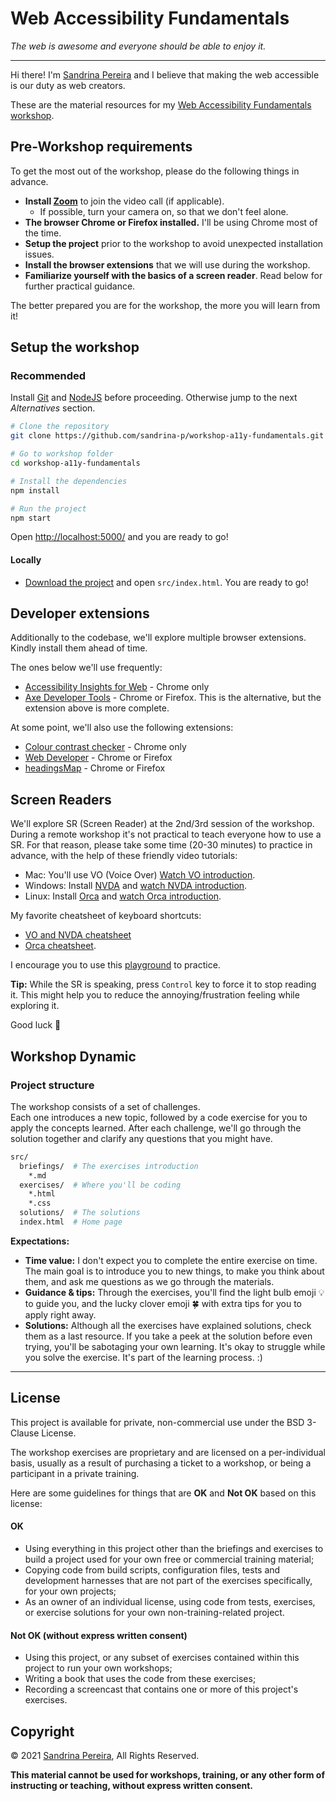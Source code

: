 # Web Accessibility Fundamentals

_The web is awesome and everyone should be able to enjoy it._

---

Hi there! I'm [Sandrina Pereira](https://twitter.com/a_sandrina_p) and I believe that making the web accessible is our duty as web creators.

These are the material resources for my [Web Accessibility Fundamentals workshop](https://www.sandrina-p.net/workshop-a11y/).

## Pre-Workshop requirements

To get the most out of the workshop, please do the following things in advance.

- **Install [Zoom](http://zoom.com/)** to join the video call (if applicable).
  - If possible, turn your camera on, so that we don't feel alone.
- **The browser Chrome or Firefox installed.** I'll be using Chrome most of the time.
- **Setup the project** prior to the workshop to avoid unexpected installation issues.
- **Install the browser extensions** that we will use during the workshop.
- **Familiarize yourself with the basics of a screen reader**. Read below for further practical guidance.

The better prepared you are for the workshop, the more you will learn from it!

## Setup the workshop

### Recommended

Install [Git](https://git-scm.com/) and [NodeJS](https://nodejs.org/en/) before proceeding. Otherwise jump to the next _Alternatives_ section.

```bash
# Clone the repository
git clone https://github.com/sandrina-p/workshop-a11y-fundamentals.git

# Go to workshop folder
cd workshop-a11y-fundamentals

# Install the dependencies
npm install

# Run the project
npm start
```

Open [http://localhost:5000/](http://localhost:5000/) and you are ready to go!

#### Locally

- [Download the project](https://github.com/sandrina-p/workshop-a11y-fundamentals/archive/main.zip) and open `src/index.html`. You are ready to go!

## Developer extensions

Additionally to the codebase, we'll explore multiple browser extensions. Kindly install them ahead of time.

The ones below we'll use frequently:

- [Accessibility Insights for Web](https://accessibilityinsights.io/en/downloads/) - Chrome only
- [Axe Developer Tools](https://www.deque.com/axe/browser-extensions/) - Chrome or Firefox. This is the alternative, but the extension above is more complete.

At some point, we'll also use the following extensions:

- [Colour contrast checker](https://colourcontrast.cc/) - Chrome only
- [Web Developer](https://chrispederick.com/work/web-developer/) - Chrome or Firefox
- [headingsMap](https://www.learningapps.co.uk/moodle/xertetoolkits/play.php?template_id=1309#page1section3) - Chrome or Firefox

## Screen Readers

We'll explore SR (Screen Reader) at the 2nd/3rd session of the workshop. During a remote workshop it's not practical to teach everyone how to use a SR. For that reason, please take some time (20-30 minutes) to practice in advance, with the help of these friendly video tutorials:

- Mac: You'll use VO (Voice Over) [Watch VO introduction](https://www.youtube.com/watch?v=5R-6WvAihms&t=198s).
- Windows: Install [NVDA](https://www.nvaccess.org/) and [watch NVDA introduction](https://www.youtube.com/watch?v=Jao3s_CwdRU).
- Linux: Install [Orca](https://wiki.gnome.org/Projects/Orca) and [watch Orca introduction](https://www.youtube.com/watch?v=8OWSztc3AtY).

My favorite cheatsheet of keyboard shortcuts:

- [VO and NVDA cheatsheet](https://dequeuniversity.com/screenreaders/survival-guide)
- [Orca cheatsheet](https://help.gnome.org/users/orca/stable/commands_controlling_orca.html.en).

I encourage you to use this [playground](https://sgwvk.csb.app/) to practice.

**Tip:** While the SR is speaking, press `Control` key to force it to stop reading it. This might help you to reduce the annoying/frustration feeling while exploring it.

Good luck 🤞

## Workshop Dynamic

### Project structure

The workshop consists of a set of challenges.  
Each one introduces a new topic, followed by a code exercise for you to apply the concepts learned.
After each challenge, we'll go through the solution together and clarify any questions that you might have.

```bash
src/
  briefings/  # The exercises introduction
    *.md
  exercises/  # Where you'll be coding
    *.html
    *.css
  solutions/  # The solutions
  index.html  # Home page
```

**Expectations:**

- **Time value:** I don't expect you to complete the entire exercise on time. The main goal is to introduce you to new things, to make you think about them, and ask me questions as we go through the materials.
- **Guidance & tips:** Through the exercises, you'll find the light bulb emoji 💡 to guide you, and the lucky clover emoji 🍀 with extra tips for you to apply right away.
- **Solutions:** Although all the exercises have explained solutions, check them as a last resource. If you take a peek at the solution before even trying, you'll be sabotaging your own learning. It's okay to struggle while you solve the exercise. It's part of the learning process. :)

---

## License

This project is available for private, non-commercial use under the BSD 3-Clause License.

The workshop exercises are proprietary and are licensed on a per-individual basis,
usually as a result of purchasing a ticket to a workshop, or being a participant
in a private training.

Here are some guidelines for things that are **OK** and **Not OK** based on this license:

#### OK

- Using everything in this project other than the briefings and exercises
  to build a project used for your own free or commercial training material;
- Copying code from build scripts, configuration files, tests and development
  harnesses that are not part of the exercises specifically, for your own projects;
- As an owner of an individual license, using code from tests, exercises, or
  exercise solutions for your own non-training-related project.

#### Not OK (without express written consent)

- Using this project, or any subset of exercises contained within this project to run your own workshops;
- Writing a book that uses the code from these exercises;
- Recording a screencast that contains one or more of this project's exercises.

## Copyright

&copy; 2021 [Sandrina Pereira](https://www.sandrina-p.net/), All Rights Reserved.

**This material cannot be used for workshops, training, or any other form of instructing or teaching, without express written consent.**
